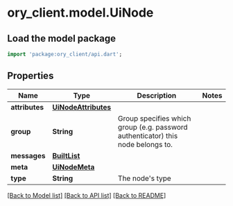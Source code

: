 # ory_client.model.UiNode

## Load the model package
```dart
import 'package:ory_client/api.dart';
```

## Properties
Name | Type | Description | Notes
------------ | ------------- | ------------- | -------------
**attributes** | [**UiNodeAttributes**](UiNodeAttributes.md) |  | 
**group** | **String** | Group specifies which group (e.g. password authenticator) this node belongs to. | 
**messages** | [**BuiltList<UiText>**](UiText.md) |  | 
**meta** | [**UiNodeMeta**](UiNodeMeta.md) |  | 
**type** | **String** | The node's type | 

[[Back to Model list]](../README.md#documentation-for-models) [[Back to API list]](../README.md#documentation-for-api-endpoints) [[Back to README]](../README.md)



